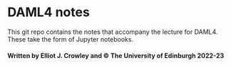 # DAML4 notes

This git repo contains the notes that accompany the lecture for DAML4. These take the form of Jupyter notebooks.

#### Written by Elliot J. Crowley and &copy; The University of Edinburgh 2022-23
